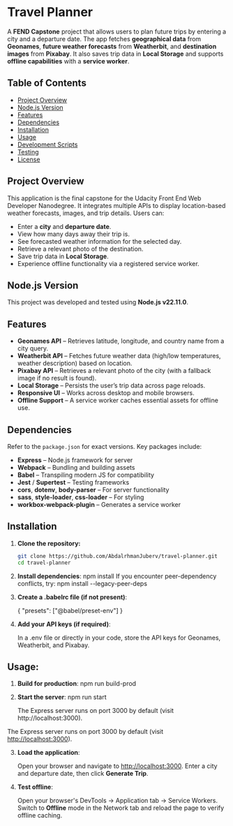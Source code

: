 # Travel Planner

A **FEND Capstone** project that allows users to plan future trips by entering a city and a departure date. The app fetches **geographical data** from **Geonames**, **future weather forecasts** from **Weatherbit**, and **destination images** from **Pixabay**. It also saves trip data in **Local Storage** and supports **offline capabilities** with a **service worker**.

## Table of Contents
- [Project Overview](#project-overview)
- [Node.js Version](#nodejs-version)
- [Features](#features)
- [Dependencies](#dependencies)
- [Installation](#installation)
- [Usage](#usage)
- [Development Scripts](#development-scripts)
- [Testing](#testing)
- [License](#license)

## Project Overview

This application is the final capstone for the Udacity Front End Web Developer Nanodegree. It integrates multiple APIs to display location-based weather forecasts, images, and trip details. Users can:
- Enter a **city** and **departure date**.
- View how many days away their trip is.
- See forecasted weather information for the selected day.
- Retrieve a relevant photo of the destination.
- Save trip data in **Local Storage**.
- Experience offline functionality via a registered service worker.

## Node.js Version

This project was developed and tested using **Node.js v22.11.0**.  


## Features

- **Geonames API** – Retrieves latitude, longitude, and country name from a city query.
- **Weatherbit API** – Fetches future weather data (high/low temperatures, weather description) based on location.
- **Pixabay API** – Retrieves a relevant photo of the city (with a fallback image if no result is found).
- **Local Storage** – Persists the user’s trip data across page reloads.
- **Responsive UI** – Works across desktop and mobile browsers.
- **Offline Support** – A service worker caches essential assets for offline use.

## Dependencies

Refer to the `package.json` for exact versions. Key packages include:
- **Express** – Node.js framework for server
- **Webpack** – Bundling and building assets
- **Babel** – Transpiling modern JS for compatibility
- **Jest** / **Supertest** – Testing frameworks
- **cors**, **dotenv**, **body-parser** – For server functionality
- **sass**, **style-loader**, **css-loader** – For styling
- **workbox-webpack-plugin** – Generates a service worker

## Installation

1. **Clone the repository:**
   ```bash
   git clone https://github.com/AbdalrhmanJuberv/travel-planner.git
   cd travel-planner


2. **Install dependencies**:
   npm install
   If you encounter peer-dependency conflicts, try:
   npm install --legacy-peer-deps


3. **Create a .babelrc file (if not present)**:

   {
  "presets": ["@babel/preset-env"]
   }

4. **Add your API keys (if required)**:

   In a .env file or directly in your code, store the API keys for Geonames, Weatherbit, and Pixabay.

## Usage:


1. **Build for production**:
   npm run build-prod

2. **Start the server**:
   npm run start

   The Express server runs on port 3000 by default (visit http://localhost:3000).

The Express server runs on port 3000 by default (visit [http://localhost:3000](http://localhost:3000)).

3. **Load the application**:

   Open your browser and navigate to [http://localhost:3000](http://localhost:3000).
   Enter a city and departure date, then click **Generate Trip**.

4. **Test offline**:

   Open your browser's DevTools → Application tab → Service Workers.
   Switch to **Offline** mode in the Network tab and reload the page to verify offline caching.